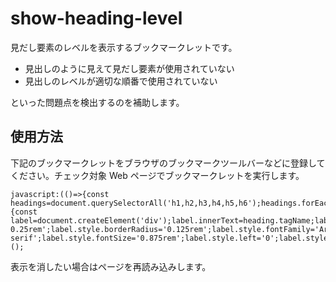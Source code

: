 # show-heading-level

見だし要素のレベルを表示するブックマークレットです。

- 見出しのように見えて見だし要素が使用されていない
- 見出しのレベルが適切な順番で使用されていない

といった問題点を検出するのを補助します。

## 使用方法

下記のブックマークレットをブラウザのブックマークツールバーなどに登録してください。チェック対象 Web ページでブックマークレットを実行します。

```
javascript:(()=>{const headings=document.querySelectorAll('h1,h2,h3,h4,h5,h6');headings.forEach(heading=>{const label=document.createElement('div');label.innerText=heading.tagName;label.style.position='absolute';label.style.zIndex='9999';label.style.backgroundColor='#B71C1C';label.style.color='white';label.style.padding='0.125rem 0.25rem';label.style.borderRadius='0.125rem';label.style.fontFamily='Arial,sans-serif';label.style.fontSize='0.875rem';label.style.left='0';label.style.top='0';label.style.transform='translateY(-100%)';heading.style.position='relative';heading.appendChild(label);});})();
```

表示を消したい場合はページを再読み込みします。
